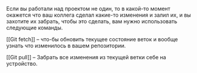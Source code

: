 Если вы работали над проектом не один, то в какой-то момент окажется что ваш коллега сделал какие-то изменения и залил их, и вы захотите их забрать, чтобы это сделать, вам нужно использовать следующие команды.

[[Git fetch]] – что-бы обновить текущее состояние веток и вообще узнать что изменилось в вашем репозитории.

[[Git pull]] – Забрать все изменения из текущей ветки себе на устройство.